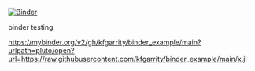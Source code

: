 [![Binder](https://mybinder.org/badge_logo.svg)](https://mybinder.org/v2/gh/kfgarrity/binder_example/HEAD?urlpath=https%3A%2F%2Fgithub.com%2Fkfgarrity%2Fbinder_example%2Ftest.jl)

binder testing

https://mybinder.org/v2/gh/kfgarrity/binder_example/main?urlpath=pluto/open?url=https://raw.githubusercontent.com/kfgarrity/binder_example/main/x.jl

